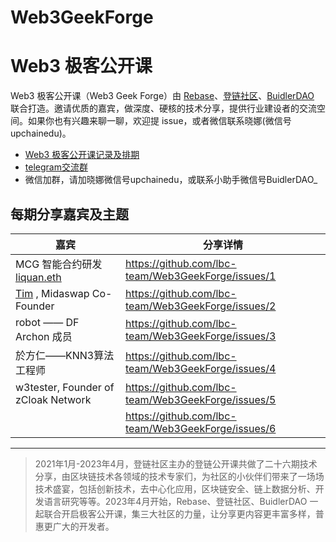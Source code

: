 # Web3GeekForge
# Web3 极客公开课

Web3 极客公开课（Web3 Geek Forge）由 [Rebase](https://twitter.com/RebaseCommunity)、[登链社区](https://twitter.com/UpchainDAO)、[BuidlerDAO](https://twitter.com/BuidlerDAO) 联合打造。邀请优质的嘉宾，做深度、硬核的技术分享，提供行业建设者的交流空间。如果你也有兴趣来聊一聊，欢迎提 issue，或者微信联系晓娜(微信号upchainedu)。

* [Web3 极客公开课记录及排期](https://github.com/lbc-team/Web3GeekForge/issues)
* [telegram交流群](https://t.me/+A9OoK2-mrzc5ODc1)
* 微信加群，请加晓娜微信号upchainedu，或联系小助手微信号BuidlerDAO_

## 每期分享嘉宾及主题
|嘉宾|分享详情|
|--|--|
|MCG 智能合约研发[liquan.eth](https://twitter.com/liquan_eth)|https://github.com/lbc-team/Web3GeekForge/issues/1 |
|[Tim](https://twitter.com/Sky_ranker) , Midaswap Co-Founder| https://github.com/lbc-team/Web3GeekForge/issues/2|
|robot —— DF Archon 成员| https://github.com/lbc-team/Web3GeekForge/issues/3|
|於方仁——KNN3算法工程师| https://github.com/lbc-team/Web3GeekForge/issues/4|
|w3tester, Founder of zCloak Network| https://github.com/lbc-team/Web3GeekForge/issues/5|
| |https://github.com/lbc-team/Web3GeekForge/issues/6 |

---

>2021年1月-2023年4月，登链社区主办的登链公开课共做了二十六期技术分享，由区块链技术各领域的技术专家们，为社区的小伙伴们带来了一场场技术盛宴，包括创新技术，去中心化应用，区块链安全、链上数据分析、开发语言研究等等。2023年4月开始，Rebase、登链社区、BuidlerDAO 一起联合开启极客公开课，集三大社区的力量，让分享更内容更丰富多样，普惠更广大的开发者。
